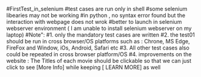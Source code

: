 #FirstTest_in_selenium
#test cases are run only in shell 
#some selenium libearies may not be working 
#in python , no syntax error found but the interaction with webpage does not wrok 
#better to launch in selenium webserver environment ( I am unable to install selenium webserver on my laptop) 
#Note": 
#1. only the mandatory test cases are written 
#2. the test01 should be run in cross browser/OS platforms such as : Chrone, MS Edge, FireFox and Window, iOs, Android, Safari etc
#3. All other test cases also could be repeated in cross browser platform/OS
#4. improvements on the website : The Titles of each movie should be clickable so that we can just click to see [More Info] while keeping [ LEARN MORE] as well
